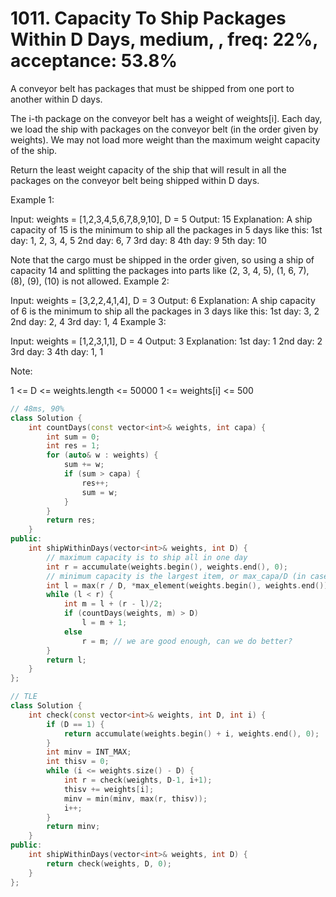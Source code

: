 # 1011. Capacity To Ship Packages Within D Days, medium, , freq: 22%, acceptance: 53.8%

A conveyor belt has packages that must be shipped from one port to another within D days.

The i-th package on the conveyor belt has a weight of weights[i].  Each day, we load the ship with packages on the conveyor belt (in the order given by weights). We may not load more weight than the maximum weight capacity of the ship.

Return the least weight capacity of the ship that will result in all the packages on the conveyor belt being shipped within D days.

 

Example 1:

Input: weights = [1,2,3,4,5,6,7,8,9,10], D = 5
Output: 15
Explanation: 
A ship capacity of 15 is the minimum to ship all the packages in 5 days like this:
1st day: 1, 2, 3, 4, 5
2nd day: 6, 7
3rd day: 8
4th day: 9
5th day: 10

Note that the cargo must be shipped in the order given, so using a ship of capacity 14 and splitting the packages into parts like (2, 3, 4, 5), (1, 6, 7), (8), (9), (10) is not allowed. 
Example 2:

Input: weights = [3,2,2,4,1,4], D = 3
Output: 6
Explanation: 
A ship capacity of 6 is the minimum to ship all the packages in 3 days like this:
1st day: 3, 2
2nd day: 2, 4
3rd day: 1, 4
Example 3:

Input: weights = [1,2,3,1,1], D = 4
Output: 3
Explanation: 
1st day: 1
2nd day: 2
3rd day: 3
4th day: 1, 1
 

Note:

1 <= D <= weights.length <= 50000
1 <= weights[i] <= 500
```c++
// 48ms, 90%
class Solution {
    int countDays(const vector<int>& weights, int capa) {
        int sum = 0;
        int res = 1;
        for (auto& w : weights) {
            sum += w;
            if (sum > capa) {
                res++;
                sum = w;
            }
        }
        return res;
    }
public:
    int shipWithinDays(vector<int>& weights, int D) {
        // maximum capacity is to ship all in one day
        int r = accumulate(weights.begin(), weights.end(), 0);
        // minimum capacity is the largest item, or max_capa/D (in case D is very small and max_item is very small)
        int l = max(r / D, *max_element(weights.begin(), weights.end()));
        while (l < r) {
            int m = l + (r - l)/2;
            if (countDays(weights, m) > D)
                l = m + 1;
            else
                r = m; // we are good enough, can we do better?
        }
        return l;
    }
};

// TLE
class Solution {
    int check(const vector<int>& weights, int D, int i) {
        if (D == 1) {
            return accumulate(weights.begin() + i, weights.end(), 0);
        }
        int minv = INT_MAX;
        int thisv = 0;
        while (i <= weights.size() - D) {
            int r = check(weights, D-1, i+1);
            thisv += weights[i];
            minv = min(minv, max(r, thisv));
            i++;
        }
        return minv;
    }
public:
    int shipWithinDays(vector<int>& weights, int D) {
        return check(weights, D, 0);
    }
};
```
